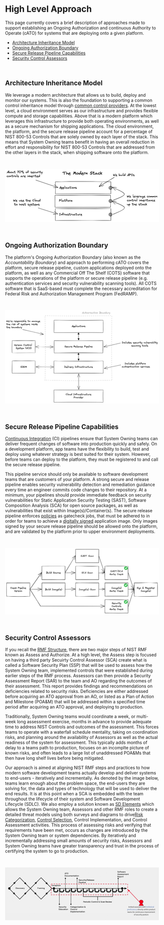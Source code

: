 # High Level Approach

This page currently covers a brief description of approaches made to support establishing an Ongoing Authorization and continuous Authority to Operate (cATO) for systems that are deploying onto a given platform.

- [Architecture Inheritance Model](#architecture-inheritance-model)
- [Ongoing Authorization Boundary](#ongoing-authorization-boundary)
- [Secure Release Pipeline Capabilities](#secure-release-pipeline-capabilities)
- [Security Control Assessors](#security-control-assessors)

<br/>

## Architecture Inheritance Model
We leverage a modern architecture that allows us to build, deploy and monitor our systems. This is also the foundation to supporting a common control inheritance model through [common control providers](https://csrc.nist.gov/glossary/term/common_control_provider#:~:text=Definition(s)%3A,controls%20inherited%20by%20information%20systems). At the lowest level, a cloud environment serves as our infrastructure and provides flexible compute and storage capabilities. Above that is a modern platform which leverages this infrastructure to provide both operating environments, as well as a secure mechanism for shipping applications. The cloud environment, the platform, and the secure release pipeline account for a percentage of NIST 800-53 Controls that are solely owned by each layer of the stack. This means that System Owning teams benefit in having an overall reduction in effort and responsibility for NIST 800-53 Controls that are addressed from the other layers in the stack, when shipping software onto the platform.

<br/>

![Technology Stack!](images/architecture.png "Technology Stack")

<br/>

## Ongoing Authorization Boundary
The platform's Ongoing Authorization Boundary (also known as the *Accountability Boundary*) and approach to performing cATO covers the platform, secure release pipeline, custom applications deployed onto the platform, as well as any Commercial Off The Shelf (COTS) software that supports the operations of the platform or secure release pipeline (e.g. authentication services and security vulnerability scanning tools). All COTS software that is SaaS-based must complete the necessary accreditation for Federal Risk and Authorization Management Program (FedRAMP).

<br/>

![Boundary!](images/boundary.png "Boundary")

<br/>

## Secure Release Pipeline Capabilities
[Continuous Integration](https://www.martinfowler.com/articles/continuousIntegration.html) (CI) pipelines ensure that System Owning teams can deliver frequent changes of software into production quickly and safely. On a development platform, app teams have the flexibility to build, test and deploy using whatever strategy is best suited for their system. However, before teams can deploy to the platform, they must be registered to and call the secure release pipeline. 

This pipeline service should only be available to software development teams that are customers of your platform. A strong secure and release pipeline enables security vulnerability detection and remediation guidance every time an engineer commits code changes to their repository. At a minimum, your pipelines should provide immediate feedback on security vulnerabilities for Static Application Security Testing (SAST), Software Composition Analysis (SCA) for open source packages, as well as vulnerabilities that exist within Image(s)/Container(s). The secure release pipeline enforces [policies](policy.md) as gatecheck jobs, that must be adhered to in order for teams to achieve a [digitally signed](https://csrc.nist.gov/glossary/term/digital_signature) application image. Only images signed by your secure release pipeline should be allowed onto the platform, and are validated by the platform prior to upper environment deployments.

<br/>

![SecRel!](images/SecRel.png "Secure Release Pipeline")

<br/>

## Security Control Assessors
If you recall the [RMF Structure](overview.md#rmf-structure), there are two major steps of NIST RMF known as Assess and Authorize. At a high level, the Assess step is focused on having a third party Secuirty Control Assessor (SCA) create what is called a Software Security Plan (SSP) that will be used to assess how the System Owning team, implemented controls that were established during earlier steps of the RMF process. Assessors can then provide a Security Assessment Report (SAR) to the team and AO regarding the outcomes of their assessment. This report provides findings and recommendations on deficiencies related to security risks. Deficiencies are either addressed before acquiring an ATO approval from an AO, or listed as a Plan of Action and Milestone (POA&M) that will be addressed within a specified time period after acquiring an ATO approval, and deploying to production.

Traditionally, System Owning teams would coordinate a week, or multi-week long assessment exercise, months in advance to provide adequate time to address NIST Controls and outcomes of the assessment. This forces teams to operate with a waterfall schedule mentality, taking on coordination risks, and planning around the availability of Assessors as well as the actual readiness of the system for assessment. This typically adds months of delay to a teams path to production, focuses on an incomplte picture of known risks, and often leads to a large list of unaddressed POA&Ms that then have long shelf lives before being mitigated.

Our approach is aimed at aligning NIST RMF steps and practices to how modern software development teams actually develop and deliver systems to end-users - iteratively and incrementally. As denoted by the image below, teams learn enough about the problem space, the end-users they are solving for, the data and types of technology that will be used to deliver the end results. It is at this point when a SCA is embedded with the team throughout the lifecycle of their system and Software Development Lifecycle (SDLC). We also employ a solution known as [SD Elements](https://www.securitycompass.com/sdelements/) which allows the System Owning team, Assessors and other RMF roles to create a detailed threat models using both surveys and diagrams to drive[Risk Categorization](categorization.md), [Control Selection](selection.md), Control Implementation, and Control Assessment activities. This process of assessing risks and verifying that requirements have been met, occurs as changes are introduced by the System Owning team or system dependencies. By iteratively and incrementally addressing small amounts of security risks, Assessors and System Owning teams have greater transparency and trust in the process of certifying the system to go to production.

<br/>

![AppAssessor!](images/AppAssessor.png "Security Control Assessor") 
